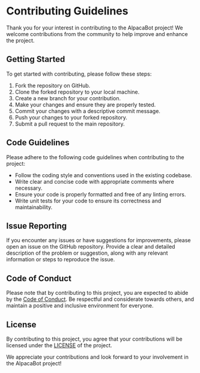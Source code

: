# Contributing Guidelines

Thank you for your interest in contributing to the AlpacaBot project! We welcome contributions from the community to help improve and enhance the project.

## Getting Started

To get started with contributing, please follow these steps:

1. Fork the repository on GitHub.
2. Clone the forked repository to your local machine.
3. Create a new branch for your contribution.
4. Make your changes and ensure they are properly tested.
5. Commit your changes with a descriptive commit message.
6. Push your changes to your forked repository.
7. Submit a pull request to the main repository.

## Code Guidelines

Please adhere to the following code guidelines when contributing to the project:

- Follow the coding style and conventions used in the existing codebase.
- Write clear and concise code with appropriate comments where necessary.
- Ensure your code is properly formatted and free of any linting errors.
- Write unit tests for your code to ensure its correctness and maintainability.

## Issue Reporting

If you encounter any issues or have suggestions for improvements, please open an issue on the GitHub repository. Provide a clear and detailed description of the problem or suggestion, along with any relevant information or steps to reproduce the issue.

## Code of Conduct

Please note that by contributing to this project, you are expected to abide by the [Code of Conduct](CODE_OF_CONDUCT.md). Be respectful and considerate towards others, and maintain a positive and inclusive environment for everyone.

## License

By contributing to this project, you agree that your contributions will be licensed under the [LICENSE](LICENSE) of the project.

We appreciate your contributions and look forward to your involvement in the AlpacaBot project!